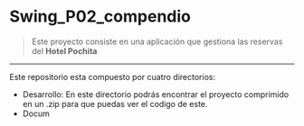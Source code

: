 # Swing_P02_compendio

 > Este proyecto consiste en una aplicación que gestiona las reservas del **Hotel Pochita**
___

Este repositorio esta compuesto por cuatro directorios:
 + Desarrollo: En este directorio podrás encontrar el proyecto comprimido en un .zip para que puedas ver el codigo de este.
 + Docum
